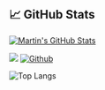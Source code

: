 

## &#x1f4c8; GitHub Stats

<a href="https://github.com/Alfaxad/Alfaxad">
  <img align="center" src="https://github-readme-stats.vercel.app/api?username=Alfaxad&show_icons=true&line_height=27&count_private=true&title_color=ffffff&text_color=c9cacc&icon_color=2bbc8a&bg_color=1d1f21" alt="Martin's GitHub Stats" />
</a>


![](https://visitor-badge.laobi.icu/badge?page_id=Alfaxad.Alfaxad)
[![Github](https://img.shields.io/github/followers/CharalambosIoannou?label=Follow&style=social)](https://github.com/Alfaxad)

![Top Langs](https://github-readme-stats.vercel.app/api/top-langs/?username=Alfaxad&theme=tokyonight&hide=css&hide=html)

